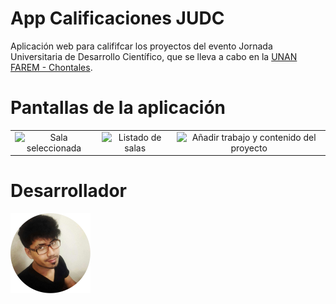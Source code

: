 # App Calificaciones JUDC
Aplicación web para calififcar los proyectos del evento Jornada Universitaria de Desarrollo Científico, que se lleva a cabo en la [UNAN FAREM - Chontales](http://chontales.unan.edu.ni).

# Pantallas de la aplicación
| | | |
|:-------------------------:|:-------------------------:|:-------------------------:|
|<img width="1604" alt="Sala seleccionada" src="https://raw.githubusercontent.com/soymichelt/app.judc/master/screenshots/sala.jpg" />  |  <img width="1604" alt="Listado de salas" src="https://raw.githubusercontent.com/soymichelt/app.judc/master/screenshots/salas.jpg" />  |  <img width="1604" alt="Añadir trabajo y contenido del proyecto" src="https://raw.githubusercontent.com/soymichelt/app.judc/master/screenshots/agregar-trabajo.jpg" />||<img width="1604" alt="Calificar proyecto" src="https://raw.githubusercontent.com/soymichelt/app.judc/master/screenshots/calificar.jpg" />  |  <img width="1604" alt="Inscribir proyecto" src="https://raw.githubusercontent.com/soymichelt/app.judc/master/screenshots/inscripcion.jpg" />  |  <img width="1604" alt="Iniciar Sesión" src="https://raw.githubusercontent.com/soymichelt/app.judc/master/screenshots/login.jpg" />|

# Desarrollador
[<img width="128" alt="Ing. Michel Roberto Traña Tablada" src="https://raw.githubusercontent.com/soymichelt/cv-cdn/master/images/perfil.png" />](http://soymichel.com)